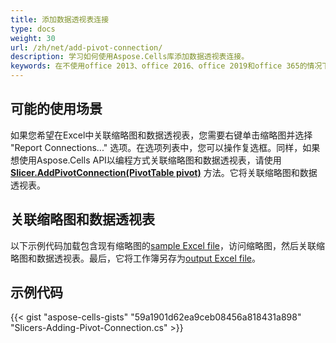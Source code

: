 ```yaml
---
title: 添加数据透视表连接
type: docs
weight: 30
url: /zh/net/add-pivot-connection/
description: 学习如何使用Aspose.Cells库添加数据透视表连接。
keywords: 在不使用office 2013、office 2016、office 2019和office 365的情况下添加数据透视表连接。
---
```


## **可能的使用场景**

如果您希望在Excel中关联缩略图和数据透视表，您需要右键单击缩略图并选择 "Report Connections..." 选项。在选项列表中，您可以操作复选框。同样，如果想使用Aspose.Cells API以编程方式关联缩略图和数据透视表，请使用 [**Slicer.AddPivotConnection(PivotTable pivot)**](https://reference.aspose.com/cells/net/aspose.cells.slicers/slicer/addpivotconnection/) 方法。它将关联缩略图和数据透视表。

## **关联缩略图和数据透视表**

以下示例代码加载包含现有缩略图的[sample Excel file](add-pivot-connection.xlsx)，访问缩略图，然后关联缩略图和数据透视表。最后，它将工作簿另存为[output Excel file](add-pivot-connection-out.xlsx)。 


## **示例代码**

{{< gist "aspose-cells-gists" "59a1901d62ea9ceb08456a818431a898" "Slicers-Adding-Pivot-Connection.cs" >}}
